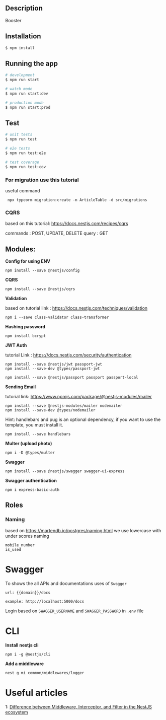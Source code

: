 
## Description

Booster

## Installation

```bash
$ npm install
```

## Running the app

```bash
# development
$ npm run start

# watch mode
$ npm run start:dev

# production mode
$ npm run start:prod
```

## Test

```bash
# unit tests
$ npm run test

# e2e tests
$ npm run test:e2e

# test coverage
$ npm run test:cov
```
### For migration use this tutorial

useful command
 
```
 npx typeorm migration:create -n ArticleTable -d src/migrations

 ````


 ### CQRS
 
based on this tutorial: https://docs.nestjs.com/recipes/cqrs

commands : POST, UPDATE, DELETE
query : GET


## Modules:

**Config for using ENV**
```
npm install --save @nestjs/config
```

**CQRS**
```
npm install --save @nestjs/cqrs
```

**Validation** 

based on tutorial link : https://docs.nestjs.com/techniques/validation
```
npm i --save class-validator class-transformer
```


**Hashing password**
```
npm install bcrypt
```

**JWT Auth**

tutorial Link : https://docs.nestjs.com/security/authentication
```
npm install --save @nestjs/jwt passport-jwt
npm install --save-dev @types/passport-jwt

npm install --save @nestjs/passport passport passport-local
```


**Sending Email**

tutorial link: https://www.npmjs.com/package/@nestjs-modules/mailer
```
npm install --save @nestjs-modules/mailer nodemailer
npm install --save-dev @types/nodemailer
```

Hint: handlebars and pug is an optional dependency, if you want to use the template, you must install it.
```
npm install --save handlebars
```

**Multer (upload photo)**
```
npm i -D @types/multer
```


**Swagger**
```
npm install --save @nestjs/swagger swagger-ui-express
```

**Swagger authentication**
```
npm i express-basic-auth
```

## Roles

### Naming
based on https://martendb.io/postgres/naming.html we use lowercase with under scores naming
```
mobile_number
is_used
```


# Swagger

To shows the all APIs and documentations uses of `Swagger`

`url: {{domain}}/docs`

`example: http://localhost:5000/docs`

Login based on `SWAGGER_USERNAME` and `SWAGGER_PASSWORD` in `.env` file


# CLI
**Install nestjs cli**
```
npm i -g @nestjs/cli
```

**Add a middleware**
```
nest g mi common/middlewares/logger
```


# Useful articles

1: [Difference between Middleware, Interceptor, and Filter in the NestJS ecosystem](https://blog.bitsrc.io/difference-between-middleware-interceptor-and-filter-in-the-nest-js-ecosystem-c71fb3ba32f6)